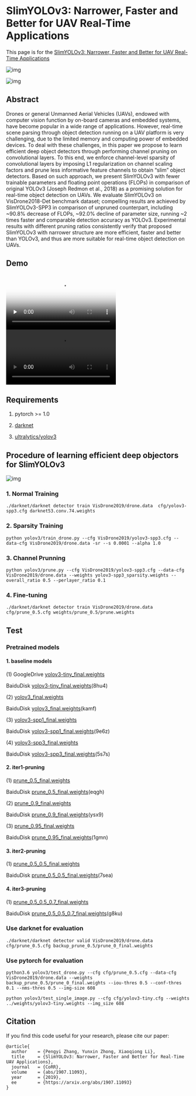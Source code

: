 # SlimYOLOv3: Narrower, Faster and Better for UAV Real-Time Applications

This page is for the [SlimYOLOv3: Narrower, Faster and Better for UAV Real-Time Applications](http://arxiv.org/abs/1907.11093)


![img](./table.jpg)


![img](./metrics.jpg)

## Abstract

Drones or general Unmanned Aerial Vehicles (UAVs), endowed with computer vision function by on-board cameras and embedded systems, have become popular in a wide range of applications. However, real-time scene parsing through object detection running on a UAV platform is very challenging, due to the limited memory and computing power of embedded devices. To deal with these challenges, in this paper we propose to learn efficient deep object detectors through performing channel pruning on convolutional layers. To this end, we enforce channel-level sparsity of convolutional layers by imposing L1 regularization on channel scaling factors and prune less informative feature channels to obtain “slim” object detectors. Based on such approach, we present SlimYOLOv3 with fewer trainable parameters and floating point operations (FLOPs) in comparison of original YOLOv3 (Joseph Redmon et al., 2018) as a promising solution for real-time object detection on UAVs. We evaluate SlimYOLOv3 on VisDrone2018-Det benchmark dataset; compelling results are achieved by SlimYOLOv3-SPP3 in comparison of unpruned counterpart, including ~90.8% decrease of FLOPs, ~92.0% decline of parameter size, running ~2 times faster and comparable detection accuracy as YOLOv3. Experimental results with different pruning ratios consistently verify that proposed SlimYOLOv3 with narrower structure are more efficient, faster and better than YOLOv3, and thus are more suitable for real-time object detection on UAVs.


## Demo


<video id="video" controls="" preload="none" poster="results/result.jpg">
  <source id="mp4" src="results/demo.mp4">
</video>

<video src="https://github.com/PengyiZhang/SlimYOLOv3/blob/master/results/demo.mp4?raw=true" controls="controls">
</video>

## Requirements

1. pytorch >= 1.0

2. [darknet](https://pjreddie.com/darknet/yolo/)

3. [ultralytics/yolov3](https://github.com/ultralytics/yolov3)

## Procedure of learning efficient deep objectors for SlimYOLOv3

![img](./procedure.jpg)


### 1. Normal Training

    ./darknet/darknet detector train VisDrone2019/drone.data  cfg/yolov3-spp3.cfg darknet53.conv.74.weights

### 2. Sparsity Training

    python yolov3/train_drone.py --cfg VisDrone2019/yolov3-spp3.cfg --data-cfg VisDrone2019/drone.data -sr --s 0.0001 --alpha 1.0

### 3. Channel Prunning

    python yolov3/prune.py --cfg VisDrone2019/yolov3-spp3.cfg --data-cfg VisDrone2019/drone.data --weights yolov3-spp3_sparsity.weights --overall_ratio 0.5 --perlayer_ratio 0.1


### 4. Fine-tuning

    ./darknet/darknet detector train VisDrone2019/drone.data  cfg/prune_0.5.cfg weights/prune_0.5/prune.weights


## Test

### Pretrained models

#### 1. baseline models

(1) GoogleDrive [yolov3-tiny_final.weights](https://drive.google.com/open?id=1Wf-vczUgdA-LrqYQE23k5jtOGkX_Hwzd) 

BaiduDisk [yolov3-tiny_final.weights](https://pan.baidu.com/s/11wbny1d7dXpCW2gb0VwQkA)(8hu4) 

(2) [yolov3_final.weights](https://drive.google.com/open?id=1zmbQDverpFYm2D_timtNmmMEIlZUxIMd)

BaiduDisk [yolov3_final.weights](https://pan.baidu.com/s/1J7_IJy5xKnUkRyemz8X9Yg)(kamf)

(3) [yolov3-spp1_final.weights](https://drive.google.com/open?id=1ocImqkS5HgckHQHTfCQAPr0WzZb6V68J)

BaiduDisk [yolov3-spp1_final.weights](https://pan.baidu.com/s/17qLPzopTgziVDmDDsohO2w)(9e6z)

(4) [yolov3-spp3_final.weights](https://drive.google.com/open?id=1A7ow3WdVhUBW5Ai9mf2mvU5Xfqn1FnI2)

BaiduDisk [yolov3-spp3_final.weights](https://pan.baidu.com/s/1uoEwttBmD2a_L3LAui0SyA)(5s7s)



#### 2. iter1-pruning

(1) [prune_0.5_final.weights](https://drive.google.com/open?id=1mLthX9kf1KPAw3Yv3qxUH2Qo6vuEO4PZ)

BaiduDisk [prune_0.5_final.weights](https://pan.baidu.com/s/1Ed7_LptMsWgjKVTuPgvKmg)(eqgh)



(2) [prune_0.9_final.weights](https://drive.google.com/open?id=1FYgCxlvFsu_eFzA8xB4V4da1qwmhFkKH)

BaiduDisk [prune_0.9_final.weights](https://pan.baidu.com/s/1IAkqs7WB1m-8RfmF9wCIEA)(ysx9)

(3) [prune_0.95_final.weights](https://drive.google.com/open?id=1qY2Rp7BO33A046iOLGfu6Sdij5oKBAoY)

BaiduDisk [prune_0.95_final.weights](https://pan.baidu.com/s/1MnQPGv_MAuzqL5G-Saw2Fw)(1gmn)


#### 3. iter2-pruning

(1) [prune_0.5_0.5_final.weights](https://drive.google.com/open?id=1q0xUniQFycnggDAiolQtlDFt-_VEZlQg)


BaiduDisk [prune_0.5_0.5_final.weights](https://pan.baidu.com/s/1arKqSBFx1ib9jQtfzGnoRg)(7sea)

#### 4. iter3-pruning

(1) [prune_0.5_0.5_0.7_final.weights](https://drive.google.com/open?id=1NRchetH5RaiPY0KSfAaDIy6t4DvnAVXr)

BaiduDisk [prune_0.5_0.5_0.7_final.weights](https://pan.baidu.com/s/1h8SQUf-iJE8tQaSuiUmLfg)(g8ku)

### Use darknet for evaluation

    ./darknet/darknet detector valid VisDrone2019/drone.data cfg/prune_0.5.cfg backup_prune_0.5/prune_0_final.weights

### Use pytorch for evaluation

    python3.6 yolov3/test_drone.py --cfg cfg/prune_0.5.cfg --data-cfg VisDrone2019/drone.data --weights backup_prune_0.5/prune_0_final.weights --iou-thres 0.5 --conf-thres 0.1 --nms-thres 0.5 --img-size 608

    python yolov3/test_single_image.py --cfg cfg/yolov3-tiny.cfg --weights ../weights/yolov3-tiny.weights --img_size 608 


## Citation

If you find this code useful for your research, please cite our paper:

```
@article{
  author    = {Pengyi Zhang, Yunxin Zhong, Xiaoqiong Li},
  title     = {SlimYOLOv3: Narrower, Faster and Better for Real-Time UAV Applications},
  journal   = {CoRR},
  volume    = {abs/1907.11093},
  year      = {2019},
  ee        = {https://arxiv.org/abs/1907.11093}
}

```
